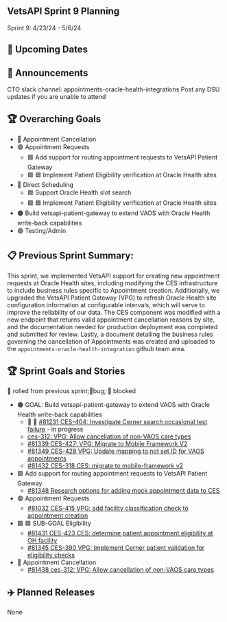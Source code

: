 ## VetsAPI Sprint 9 Planning
Sprint 9: 4/23/24 - 5/6/24

## 📅 Upcoming Dates

## 📣 Announcements
CTO slack channel: appointments-oracle-health-integrations
Post any DSU updates if you are unable to attend

## 🏆 Overarching Goals
* 🔴 Appointment Cancellation
* 🟢 Appointment Requests
  * 🟩 Add support for routing appointment requests to VetsAPI Patient Gateway
  * 🟩 🟦 Implement Patient Eligibility verification at Oracle Health sites 
* 🔵 Direct Scheduling
  * 🟦 Support Oracle Health slot search
  *  🟩 🟦 Implement Patient Eligibility verification at Oracle Health sites
* 🟠 Build vetsapi-patient-gateway to extend VAOS with Oracle Health write-back capabilities
* 🟣 Testing/Admin
 
## 📋 Previous Sprint Summary:
This sprint, we implemented VetsAPI support for creating new appointment requests at Oracle Health sites, including modifying the CES infrastructure to include business rules specific to Appointment creation.  Additionally, we upgraded the VetsAPI Patient Gateway (VPG) to refresh Oracle Health site configuration information at configurable intervals, which will serve to improve the reliability of our data.  The CES component was modified with a new endpoint that returns valid appointment cancellation reasons by site, and the documentation needed for production deployment was completed and submitted for review.  Lastly, a document detailing the business rules governing the cancellation of Appointments was created and uploaded to the `appointments-oracle-health-integration` github team area.

## 🏆 Sprint Goals and Stories
🚧 rolled from previous sprint;🐞bug; 🚫 blocked
* 🟠 GOAL: Build vetsapi-patient-gateway to extend VAOS with Oracle Health write-back capabilities
  * 🚧 🐞 [#81231 CES-404: Investigate Cerner search occasional test failure](https://issues.mobilehealth.va.gov/browse/CES-404) - in progress
  * [ces-312: VPG: Allow cancellation of non-VAOS care types](https://issues.mobilehealth.va.gov/browse/CES-312)
  * [#81339 CES-427: VPG: Migrate to Mobile Framework V2](https://app.zenhub.com/workspaces/appointments-oracle-health-integration-65a6e99ea522640e4d09393b/issues/gh/department-of-veterans-affairs/va.gov-team/81339)
  * [#81349 CES-428 VPG: Update mapping to not set ID for VAOS appointments](https://app.zenhub.com/workspaces/appointments-oracle-health-integration-65a6e99ea522640e4d09393b/issues/gh/department-of-veterans-affairs/va.gov-team/81346)
  * [#81432 CES-318 CES: migrate to mobile-framework v2](https://app.zenhub.com/workspaces/appointments-oracle-health-integration-65a6e99ea522640e4d09393b/issues/gh/department-of-veterans-affairs/va.gov-team/81432) 
* 🟩 Add support for routing appointment requests to VetsAPI Patient Gateway
  * [#81348 Research options for adding mock appointment data to CES](https://app.zenhub.com/workspaces/appointments-oracle-health-integration-65a6e99ea522640e4d09393b/issues/gh/department-of-veterans-affairs/va.gov-team/81348) 
* 🟢 Appointment Requests
  * [#81032 CES-415 VPG: add facility classification check to appointment creation ](https://app.zenhub.com/workspaces/appointments-oracle-health-integration-65a6e99ea522640e4d09393b/issues/gh/department-of-veterans-affairs/va.gov-team/81032)
* 🟩 🟦 SUB-GOAL Eligibility
  * [#81431 CES-423 CES: determine patient appointment eligibility at OH facility](https://app.zenhub.com/workspaces/appointments-oracle-health-integration-65a6e99ea522640e4d09393b/issues/gh/department-of-veterans-affairs/va.gov-team/81431)
  * [#81345 CES-390 VPG: Implement Cerner patient validation for eligibility checks](https://app.zenhub.com/workspaces/appointments-oracle-health-integration-65a6e99ea522640e4d09393b/issues/gh/department-of-veterans-affairs/va.gov-team/81345) 
* 🔴 Appointment Cancellation
  * [#81438 ces-312: VPG: Allow cancellation of non-VAOS care types](https://app.zenhub.com/workspaces/appointments-oracle-health-integration-65a6e99ea522640e4d09393b/issues/gh/department-of-veterans-affairs/va.gov-team/81438) 
  
## ✈️ Planned Releases
None
